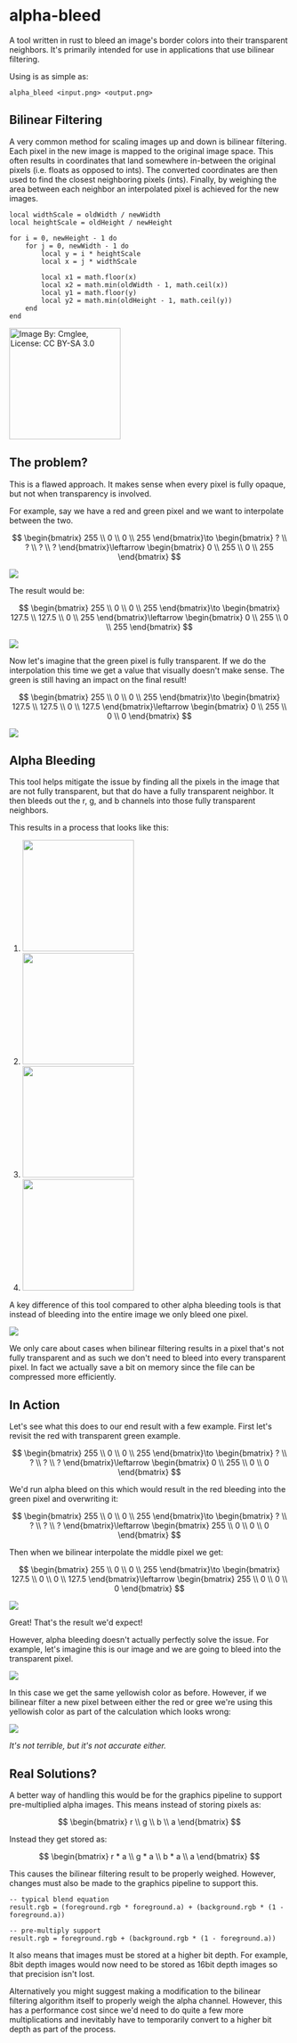# alpha-bleed

A tool written in rust to bleed an image's border colors into their transparent neighbors. It's primarily intended for use in applications that use bilinear filtering.

Using is as simple as:

```
alpha_bleed <input.png> <output.png>
```

## Bilinear Filtering

A very common method for scaling images up and down is bilinear filtering. Each pixel in the new image is mapped to the original image space. This often results in coordinates that land somewhere in-between the original pixels (i.e. floats as opposed to ints). The converted coordinates are then used to find the closest neighboring pixels (ints). Finally, by weighing the area between each neighbor an interpolated pixel is achieved for the new images.

```luau
local widthScale = oldWidth / newWidth
local heightScale = oldHeight / newHeight

for i = 0, newHeight - 1 do
	for j = 0, newWidth - 1 do
		local y = i * heightScale
		local x = j * widthScale

		local x1 = math.floor(x)
		local x2 = math.min(oldWidth - 1, math.ceil(x))
		local y1 = math.floor(y)
		local y2 = math.min(oldHeight - 1, math.ceil(y))
	end
end
```

[<img src="imgs/bilinear.svg" width="200" title="Image By: Cmglee, License: CC BY-SA 3.0">](https://commons.wikimedia.org/w/index.php?curid=21409164)

## The problem?

This is a flawed approach. It makes sense when every pixel is fully opaque, but not when transparency is involved.

For example, say we have a red and green pixel and we want to interpolate between the two.

$$
 \begin{bmatrix}
255 \\
0 \\
0 \\
255
\end{bmatrix}\to \begin{bmatrix}
? \\
? \\
? \\
?
\end{bmatrix}\leftarrow  \begin{bmatrix}
0 \\
255 \\
0 \\
255
\end{bmatrix}
$$

<img src="imgs/red_green1.png">

The result would be:

$$
 \begin{bmatrix}
255 \\
0 \\
0 \\
255
\end{bmatrix}\to \begin{bmatrix}
127.5 \\
127.5 \\
0 \\
255
\end{bmatrix}\leftarrow  \begin{bmatrix}
0 \\
255 \\
0 \\
255
\end{bmatrix}
$$

<img src="imgs/red_green2.png">

Now let's imagine that the green pixel is fully transparent. If we do the interpolation this time we get a value that visually doesn't make sense. The green is still having an impact on the final result!

$$
 \begin{bmatrix}
255 \\
0 \\
0 \\
255
\end{bmatrix}\to \begin{bmatrix}
127.5 \\
127.5 \\
0 \\
127.5
\end{bmatrix}\leftarrow  \begin{bmatrix}
0 \\
255 \\
0 \\
0
\end{bmatrix}
$$

<img src="imgs/red_green3.png">

## Alpha Bleeding

This tool helps mitigate the issue by finding all the pixels in the image that are not fully transparent, but that do have a fully transparent neighbor. It then bleeds out the r, g, and b channels into those fully transparent neighbors.

This results in a process that looks like this:

1. <img src="imgs/tree_bled0.png" width="200">
2. <img src="imgs/tree_bled20.png" width="200">
3. <img src="imgs/tree_bled40.png" width="200">
4. <img src="imgs/tree_bled_full.png" width="200">

A key difference of this tool compared to other alpha bleeding tools is that instead of bleeding into the entire image we only bleed one pixel.

<img src="imgs/tree_bled_unique.png">

We only care about cases when bilinear filtering results in a pixel that's not fully transparent and as such we don't need to bleed into every transparent pixel. In fact we actually save a bit on memory since the file can be compressed more efficiently.

## In Action

Let's see what this does to our end result with a few example. First let's revisit the red with transparent green example.

$$
 \begin{bmatrix}
255 \\
0 \\
0 \\
255
\end{bmatrix}\to \begin{bmatrix}
? \\
? \\
? \\
?
\end{bmatrix}\leftarrow  \begin{bmatrix}
0 \\
255 \\
0 \\
0
\end{bmatrix}
$$

We'd run alpha bleed on this which would result in the red bleeding into the green pixel and overwriting it:

$$
 \begin{bmatrix}
255 \\
0 \\
0 \\
255
\end{bmatrix}\to \begin{bmatrix}
? \\
? \\
? \\
?
\end{bmatrix}\leftarrow  \begin{bmatrix}
255 \\
0 \\
0 \\
0
\end{bmatrix}
$$

Then when we bilinear interpolate the middle pixel we get:

$$
 \begin{bmatrix}
255 \\
0 \\
0 \\
255
\end{bmatrix}\to \begin{bmatrix}
127.5 \\
0 \\
0 \\
127.5
\end{bmatrix}\leftarrow  \begin{bmatrix}
255 \\
0 \\
0 \\
0
\end{bmatrix}
$$

<img src="imgs/red_green4.png">

Great! That's the result we'd expect!

However, alpha bleeding doesn't actually perfectly solve the issue. For example, let's imagine this is our image and we are going to bleed into the transparent pixel.

<img src="imgs/red_green5.png">

In this case we get the same yellowish color as before. However, if we bilinear filter a new pixel between either the red or gree we're using this yellowish color as part of the calculation which looks wrong:

<img src="imgs/red_green6.png">

*It's not terrible, but it's not accurate either.*

## Real Solutions?

A better way of handling this would be for the graphics pipeline to support pre-multiplied alpha images. This means instead of storing pixels as:

$$
 \begin{bmatrix}
r \\
g \\
b \\
a
\end{bmatrix}
$$

Instead they get stored as:

$$
 \begin{bmatrix}
r * a \\
g * a \\
b * a \\
a
\end{bmatrix}
$$

This causes the bilinear filtering result to be properly weighed. However, changes must also be made to the graphics pipeline to support this.

```
-- typical blend equation
result.rgb = (foreground.rgb * foreground.a) + (background.rgb * (1 - foreground.a))

-- pre-multiply support
result.rgb = foreground.rgb + (background.rgb * (1 - foreground.a))
```

It also means that images must be stored at a higher bit depth. For example, 8bit depth images would now need to be stored as 16bit depth images so that precision isn't lost.

Alternatively you might suggest making a modification to the bilinear filtering algorithm itself to properly weigh the alpha channel. However, this has a performance cost since we'd need to do quite a few more multiplications and inevitably have to temporarily convert to a higher bit depth as part of the process.
